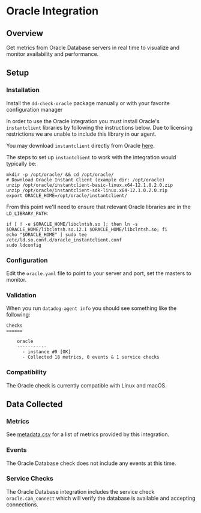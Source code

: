 # Oracle Integration

## Overview

Get metrics from Oracle Database servers in real time to visualize and monitor availability and performance.

## Setup
### Installation

Install the `dd-check-oracle` package manually or with your favorite configuration manager

In order to use the Oracle integration you must install Oracle's `instantclient` libraries by following the instructions below.  Due to licensing restrictions we are unable to include this library in our agent.

You may download `instantclient` directly from Oracle [here](https://www.oracle.com/technetwork/database/features/instant-client/index.html).

The steps to set up `instantclient` to work with the integration would typically be:

```
mkdir -p /opt/oracle/ && cd /opt/oracle/
# Download Oracle Instant Client (example dir: /opt/oracle)
unzip /opt/oracle/instantclient-basic-linux.x64-12.1.0.2.0.zip
unzip /opt/oracle/instantclient-sdk-linux.x64-12.1.0.2.0.zip
export ORACLE_HOME=/opt/oracle/instantclient/
```

From this point we'll need to ensure that relevant Oracle libraries are in the `LD_LIBRARY_PATH`:

```
if [ ! -e $ORACLE_HOME/libclntsh.so ]; then ln -s $ORACLE_HOME/libclntsh.so.12.1 $ORACLE_HOME/libclntsh.so; fi
echo "$ORACLE_HOME" | sudo tee /etc/ld.so.conf.d/oracle_instantclient.conf
sudo ldconfig
```

### Configuration

Edit the `oracle.yaml` file to point to your server and port, set the masters to monitor.

### Validation

When you run `datadog-agent info` you should see something like the following:

    Checks
    ======

        oracle
        -----------
          - instance #0 [OK]
          - Collected 18 metrics, 0 events & 1 service checks

### Compatibility

The Oracle check is currently compatible with Linux and macOS.

## Data Collected
### Metrics
See [metadata.csv](https://github.com/DataDog/integrations-core/blob/master/oracle/metadata.csv) for a list of metrics provided by this integration.

### Events
The Oracle Database check does not include any events at this time.

### Service Checks
The Oracle Database integration includes the service check `oracle.can_connect` which will verify the database is available and accepting connections.
